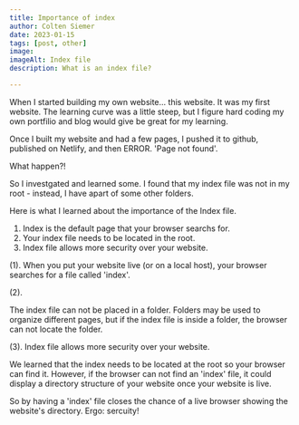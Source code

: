 ```yaml
---
title: Importance of index
author: Colten Siemer
date: 2023-01-15
tags: [post, other] 
image: 
imageAlt: Index file 
description: What is an index file? 

---
```


When I started building my own website... this website. It was my first website. The learning curve was a little steep, but I figure hard coding my own portfilio and blog would give be great for my learning. 


Once I built my website and had a few pages, I pushed it to github, published on Netlify, and then ERROR. 'Page not found'. 

What happen?! 


So I investgated and learned some. I found that my index file was not in my root - instead, I have apart of some other folders. 


Here is what I learned about the importance of the Index file. 


1. Index is the default page that your browser searchs for. 
3. Your index file needs to be located in the root. 
4. Index file allows more security over your website. 



(1). 
When you put your website live (or on a local host), your browser searches for a file called 'index'. 


(2). 

The index file can not be placed in a folder. Folders may be used to organize different pages, but if the index file is inside a folder, the browser can not locate the folder. 







(3). 
Index file allows more security over your website. 

We learned that the index needs to be located at the root so your browser can find it. However, if the browser can not find an 'index' file, it could display a directory structure of your website once your website is live. 

So by having a 'index' file closes the chance of a live browser showing the website's directory. Ergo: sercuity! 



